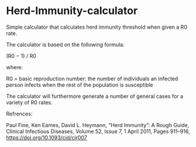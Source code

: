 # Herd-Immunity-calculator
Simple calculator that calculates herd immunity threshold when given a R0 rate.

The calculator is based on the following formula:

(R0 − 1) / R0

where:

R0 = basic reproduction number: the number of individuals an infected person infects when the rest of the population is susceptible

The calculator will furthermore generate a number of general cases for a variety of R0 rates.


Refrences:

Paul Fine, Ken Eames, David L. Heymann, “Herd Immunity”: A Rough Guide, Clinical Infectious Diseases, Volume 52, Issue 7, 1 April 2011, Pages 911–916, https://doi.org/10.1093/cid/cir007



![]()
